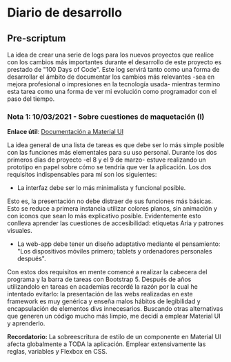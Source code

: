 # Diario de desarrollo

## Pre-scriptum
La idea de crear una serie de logs para los nuevos proyectos que realice con los cambios más importantes durante el desarrollo de este proyecto es prestado de "100 Days of Code". Este log servirá tanto como una forma de desarrollar el ámbito de documentar los cambios más relevantes -sea en mejora profesional o impresiones en la tecnología usada- mientras termino esta tarea como una forma de ver mi evolución como programador con el paso del tiempo.

### Nota 1: 10/03/2021 - Sobre cuestiones de maquetación (I)

**Enlace útil**: [Documentación a Material UI](https://material-ui.com)

La idea general de una lista de tareas es que debe ser lo más simple posible con las funciones más elementales para su uso personal. Durante los dos primeros días de proyecto -el 8 y el 9 de marzo- estuve realizando un prototipo en papel sobre cómo se tendría que ver la aplicación. Los dos requisitos indispensables para mí son los siguientes:

- La interfaz debe ser lo más minimalista y funcional posible.

Esto es, la presentación no debe distraer de sus funciones más básicas. Esto se reduce a primera instancia utilizar colores planos, sin animación y con iconos que sean lo más explicativo posible. Evidentemente esto conlleva aprender las cuestiones de accesibilidad: etiquetas Aria y patrones visuales.

- La web-app debe tener un diseño adaptativo mediante el pensamiento: "Los dispositivos móviles primero; tablets y ordenadores personales después".


Con estos dos requisitos en mente comencé a realizar la cabecera del programa y la barra de tareas con Bootstrap 5. Después de años utilizandolo en tareas en academias recordé la razón por la cual he intentado evitarlo: la presentación de las webs realizadas en este framework es muy genérica y enseña malos hábitos de legibilidad y encapsulación de elementos divs innecesarios. 
Buscando otras alternativas que generen un código mucho más limpio, me decidí a emplear Material UI y aprenderlo. 

**Recordatorio:** La sobreescritura de estilo de un componente en Material UI afecta globalmente a TODA la aplicación. Emplear extensivamente las reglas, variables y Flexbox en CSS.
